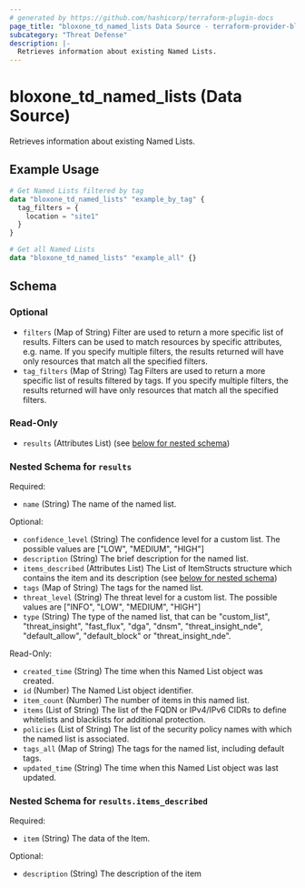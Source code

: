 ```yaml
---
# generated by https://github.com/hashicorp/terraform-plugin-docs
page_title: "bloxone_td_named_lists Data Source - terraform-provider-bloxone"
subcategory: "Threat Defense"
description: |-
  Retrieves information about existing Named Lists.
---
```


# bloxone_td_named_lists (Data Source)

Retrieves information about existing Named Lists.

## Example Usage

```terraform
# Get Named Lists filtered by tag
data "bloxone_td_named_lists" "example_by_tag" {
  tag_filters = {
    location = "site1"
  }
}

# Get all Named Lists
data "bloxone_td_named_lists" "example_all" {}
```

<!-- schema generated by tfplugindocs -->
## Schema

### Optional

- `filters` (Map of String) Filter are used to return a more specific list of results. Filters can be used to match resources by specific attributes, e.g. name. If you specify multiple filters, the results returned will have only resources that match all the specified filters.
- `tag_filters` (Map of String) Tag Filters are used to return a more specific list of results filtered by tags. If you specify multiple filters, the results returned will have only resources that match all the specified filters.

### Read-Only

- `results` (Attributes List) (see [below for nested schema](#nestedatt--results))

<a id="nestedatt--results"></a>
### Nested Schema for `results`

Required:

- `name` (String) The name of the named list.

Optional:

- `confidence_level` (String) The confidence level for a custom list. The possible values are ["LOW", "MEDIUM", "HIGH"]
- `description` (String) The brief description for the named list.
- `items_described` (Attributes List) The List of ItemStructs structure which contains the item and its description (see [below for nested schema](#nestedatt--results--items_described))
- `tags` (Map of String) The tags for the named list.
- `threat_level` (String) The threat level for a custom list. The possible values are ["INFO", "LOW", "MEDIUM", "HIGH"]
- `type` (String) The type of the named list, that can be "custom_list", "threat_insight", "fast_flux", "dga", "dnsm", "threat_insight_nde", "default_allow", "default_block" or "threat_insight_nde".

Read-Only:

- `created_time` (String) The time when this Named List object was created.
- `id` (Number) The Named List object identifier.
- `item_count` (Number) The number of items in this named list.
- `items` (List of String) The list of the FQDN or IPv4/IPv6 CIDRs to define whitelists and blacklists for additional protection.
- `policies` (List of String) The list of the security policy names with which the named list is associated.
- `tags_all` (Map of String) The tags for the named list, including default tags.
- `updated_time` (String) The time when this Named List object was last updated.

<a id="nestedatt--results--items_described"></a>
### Nested Schema for `results.items_described`

Required:

- `item` (String) The data of the Item.

Optional:

- `description` (String) The description of the item
